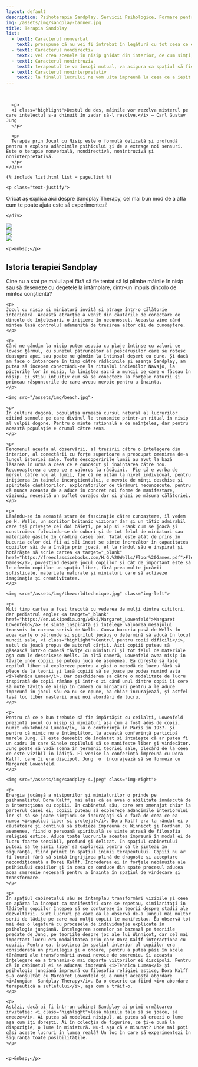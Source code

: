 ```yaml
---
layout: default
description: Psihoterapie Sandplay, Servicii Psihologice, Formare pentru Pshologi
img: /assets/img/sandplay-banner.jpg
title: Terapia Sandplay
list:
  - text1: Caracterul nonverbal
    text2: presupune că nu vei fi întrebat în legătură cu tot ceea ce exprimi liber in interiorul lădiței cu nisip dar poți să vorbești doar daca tu vrei.
  - text1: Caracterul nondirectiv
    text2: vei crea scenele în nisip ghidat din interior, de cum simți, fără să fii judecat sau întrebat despre ce ai făcut.
  - text1: Caracterul nonintruziv
    text2: terapeutul te va însoți mutual, va asigura ca spațiul să fie confortabil și va observa procesul fără să intervină.
  - text1: Caracterul noninterpretativ
    text2: la finalul lucrului ne vom uita împreună la ceea ce a ieșit din mâinile tale iar tu vei spune ce dorești și doar daca dorești. Terapeutul nu face interpretări dar asta nu înseamnă că munca lui s-a terminat. După ce tu vei fi plecat el va mai petrece timp reflectând la scena creată și prelucrând materialul simbolic. Acest lucru ajută procesul să înainteze deoarece terapeutul va fi luat contact cu tot ce se află în spatele minții conștiente, ceea ce nu poate să fie încă verbalizat. Este o întreagă neurobiologie pe care se bazează procesul Sandplay Therapy. Terapia actionează la nivel primar, inconștient, de unde un nou potențial este activat să rezolve dilema opuselor, conflictului interior ca urmare a provocărilor pe care viața le ridică.
---
```


<div class="container light-bg-1">
  <div class="row">
    <div class="col-2-of-3 center">
      <p>&nbsp;</p>

      <p>
      <i class="highlight">Destul de des, mâinile vor rezolva misterul pe care intelectul s-a chinuit în zadar să-l rezolve.</i> — Carl Gustav Jung
      </p>

      <p>
      Terapia prin Jocul cu Nisip este o formulă delicată și profundă pentru a explora adâncimile psihicului și de a extrage noi sensuri. Este o terapie nonverbală, nondirectivă, nonintruzivă și noninterpretativă.
      </p>
    </div>
  </div>
</div>


<div class="container white-bg">
  <div class="row">
    <div class="col-2-of-3 center">

    {% include list.html list = page.list %}

    <p class="text-justify">
Oricât aș explica aici despre Sandplay Therapy, cel mai bun mod de a afla cum te poate ajuta este să experimentezi!
    </p>

    </div>
  </div>
</div>


<div class="container">
  <div class="row">
    <div class="col-1-of-3">
      <img src="/assets/img/sandplay-1.jpg">
    </div>
    <div class="col-1-of-3">
      <img src="/assets/img/sandplay-2.jpg">
    </div>
    <div class="col-1-of-3">
      <img src="/assets/img/sandplay.png">
    </div>

    <p>&nbsp;</p>
  </div>
</div>

<div class="container light-bg-1">
  <div class="row">
    <h2 class="text-center">Istoria terapiei Sandplay</h2>
    <p>
    Cine nu a stat pe malul apei fără să fie tentat să își plimbe mâinile în nisip sau să deseneze cu degetele la întâmplare, dintr-un impuls dincolo de mintea conștientă?
    </p>

    <p>
    Jocul cu nisip și miniaturi invită și atrage într-o călătorie interioară. Această atracție a venit din căutările de conectare de dincolo de înțelesuri, o inițiere în necunoscut. Aceasta vine când mintea lasă controlul ademenită de trezirea altor căi de cunoaștere.
    </p>

    <p>
    Când ne gândim la nisip putem asocia cu plaje întinse cu valuri ce lovesc țărmul, cu sunetul pătrunzător al pescărușilor care se rotesc deasupra apei sau poate ne gândim la întinsul deșert cu dune. Și dacă am face o întoarcere în timp către rădăcinile și esența Sandplay, am putea să începem conectându-ne la ritualul indienilor Navajo, la picturile lor în nisip, la liniștea sacră a muncii pe care o făceau în nisip. Ei știau intuitiv cum să se conecteze la forțele naturii și primeau răspunsurile de care aveau nevoie pentru a înainta.
    </p>

    <img src="/assets/img/beach.jpg">

    <p>
    În cultura dogonă, populația urmează cursul natural al lucrurilor citind semnele pe care divinul le transmite printr-un ritual în nisip al vulpii dogone. Pentru o minte rațională e de neînțeles, dar pentru această populație e drumul către sens.
    </p>

    <p>
    Fenomenul acesta al observării, al trezirii către o înțelegere din interior, al conectării cu forțe superioare a preocupat omenirea de-a lungul istoriei sale. Toate descoperirile lumii au avut la bază lăsarea în urmă a ceea ce e cunoscut și înaintarea către nou. Recunoașterea a ceea ce e valoros la rădăcini.  Fie că e vorba de mersul către nou al lumii, fie că ne uităm la nivel individual, pentru inițierea în tainele inconștientului, e nevoie de minți deschise și spiritele căutătorilor, exploratorilor de tărâmuri necunoscute, pentru că munca aceasta de a aduce în concret noi forme de manifestare, viziuni, necesită un suflet curajos dar și ghizi pe măsura călătoriei.
    </p>

    <p>
    Lăsându-se în această stare de fascinație către cunoaștere, îl vedem pe H. Wells, un scriitor britanic vizionar dar și un tătic admirabil care își privește cei doi băieți, pe Gip si Frank cum se joacă și construiesc folosindu-se de cuburi și de tot felul de miniaturi sau materiale găsite în grădina casei lor. Tatăl este atât de prins în bucuria celor doi fii ai săi încat se simte încrezător în capacitatea copiilor săi de a învăța prin joacă, el la rândul său e inspirat și hotărăște să scrie cartea <a target="_blank" href="https://freeclassicebooks.com/H.G.%20Wells/Floor%20Games.pdf">Floor Games</a>, povestind despre jocul copiilor și cât de important este să le oferim copiilor un spațiu liber, fără prea multe jucării sofisticate, materiale naturale și miniaturi care să activeze imaginația și creativitatea.
    </p>

    <img src="/assets/img/theworldtechnique.jpg" class="img-left">

    <p>
    Mult timp cartea a fost trecută cu vederea de mulți dintre cititori, dar pediatrul englez <a target="_blank" href="https://en.wikipedia.org/wiki/Margaret_Lowenfeld">Margaret Lowenfeld</a> se simte inspirată și înțelege valoarea mesajului transmis în cartea scrisă de Wells. Cumva bucuria pusă de Wells în acea carte o pătrunde și spiritul jucăuș o determină să aducă în locul muncii sale, <i class="highlight">Centrul pentru copii dificili</i>, setul de joacă propus de autorul cărții. Aici copiii puteau să găsească într-o cameră tăvițe cu miniaturi și tot felul de materiale așa cum le descrisese Wells. În altă cameră, Lowenfeld avea nisip în tăvițe unde copiii se puteau juca de asemenea. Ea dorește să lase copilul liber să exploreze pentru a găsi o metodă de lucru fără să plece de la teorii și lasă copiii să se joace pe podea numind asta <i>Tehnica Lumea</i>. Dar deschiderea sa către o modalitate de lucru inspirată de copii rămâne și într-o zi când unul dintre copii îi cere să mute tăvița de nisip în camera cu miniaturi pentru a le aduce împreună în jocul său ea nu se opune, ba chiar încurajează, și astfel lasă loc liber nașterii unei noi abordări de lucru.
    </p>

    <p>
    Pentru că ce e bun trebuie să fie împărtășit cu ceilalți, Lowenfeld prezintă jocul cu nisip și miniaturi așa cum a fost adus de copii, numit <i>Tehnica Lumea</i>, la o conferință în Paris în 1937. Și pentru că nimic nu e întâmplător, la această conferință participă marele Jung. El este deosebit de încântat și intuiește că ar putea fi un cadru în care Sinele copilului să se manifeste liber și vindecător. Jung poate să vadă scena în termenii teoriei sale, plecând de la ceea ce este vizibil in lădiță. El venise la conferință împreună cu Dora Kalff, care îi era discipol. Jung  o  încurajează să se formeze cu Margaret Lowenfeld.
    </p>

    <img src="/assets/img/sandplay-4.jpeg" class="img-right">

    <p>
    Energia jucăușă a nisipurilor și miniaturilor o prinde pe psihanalistul Dora Kalff, mai ales că ea avea o abilitate înnăscută de a interacționa cu copiii. În cabinetul său, care era amenajat chiar la parterul casei ei, copiii puteau să exploreze adâncimile interiorului lor și să se joace simțindu-se încurajați să o facă de ceea ce ea numea <i>spațiul liber și protejat</i>. Dora Kalff era la rândul ei o căutătoare și continuă să studieze împreună cu Winnicot și Fordham. De asemenea, fiind o persoană spirituală se simte atrasă de filosofia religiei estice. Aduce toate lucrurile acestea împreună în modul ei de lucru foarte sensibil, profund și delicat. În spațiul cabinetului puteai să te simți liber să explorezi pentru că te simțeai în siguranță, fiind primit în spațiul inimii terapeutului. Copiii nu ar fi lucrat fără să simtă îngrijirea plină de dragoste și acceptare necondiționată a Dorei Kalff. Încrederea ei în forțele nebănuite ale psihicului copiilor și în ceea ce conduce din spate procesul aducea acea smerenie necesară pentru a înainta în spațiul de vindecare și transformare.
    </p>

    <p>
    În spațiul cabinetului său se întamplau transformări vizibile și ceea ce apărea la început ca manifestări care se repetau, similaritați în lădițele copiilor începea să se contureze în teorii despre stadii ale dezvoltării. Sunt lucruri pe care ea le observă de-a lungul mai multor serii de lădițe pe care mai mulți copiii le manifestau. Ea observă tot mai des o legatură cu procesele de individuație explicate în psihologia jungiană. Întelegerea scenelor se bazează pe teoriile predate de Jung, pe teoriile despre joc ale lui Winnicot, dar cel mai important lucru era modalitatea prin care Dora Kalff interacționa cu copiii. Pentru ea, însoțirea în spațiul interior al copiilor era considerată un privilegiu și o onoare, pentru a putea păsi în acele tărâmuri ale transformării aveai nevoie de smerenie. Și aceasta înțelegere ea a transmis-o mai departe viitorilor ei discipoli. Pentru că în cabinetul ei se aduceau împreună <i>Tehnica Lumea</i> și psihologia jungiană împreună cu filosofia religiei estice, Dora Kalff s-a consultat cu Margaret Lowenfeld și a numit această abordare <i>Jungian  Sandplay Therapy</i>. Ea o descrie ca fiind <i>o abordare terapeutică a sufletului</i>, așa cum a trăit-o.
    </p>

    <p>
    Astăzi, dacă ai fi într-un cabinet Sandplay ai primi următoarea invitație: <i class="highlight">lasă mâinile tale să se joace, să creeze</i>. Ai putea să modelezi nisipul, ai putea să creezi o lume așa cum iți dorești. Ai în colecția de figurine, ce ți-e pusă la dispoziție, o lume în miniatură. Nu-i așa că e minunat? Unde mai poți găsi aceste lucruri în lumea reală? Un loc în care să experimentezi în siguranță toate posibilitățile.
    </p>


    <p>&nbsp;</p>

  </div>
</div>
